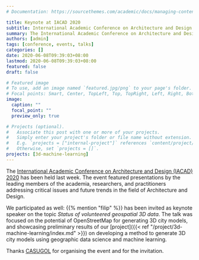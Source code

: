 ```yaml
---
# Documentation: https://sourcethemes.com/academic/docs/managing-content/

title: Keynote at IACAD 2020
subtitle: International Academic Conference on Architecture and Design
summary: The International Academic Conference on Architecture and Design (IACAD) 2020 has been held last week, and we contributed with a keynote
authors: [admin]
tags: [conference, events, talks]
categories: []
date: 2020-06-08T09:39:03+08:00
lastmod: 2020-06-08T09:39:03+08:00
featured: false
draft: false

# Featured image
# To use, add an image named `featured.jpg/png` to your page's folder.
# Focal points: Smart, Center, TopLeft, Top, TopRight, Left, Right, BottomLeft, Bottom, BottomRight.
image:
  caption: ""
  focal_point: ""
  preview_only: true

# Projects (optional).
#   Associate this post with one or more of your projects.
#   Simply enter your project's folder or file name without extension.
#   E.g. `projects = ["internal-project"]` references `content/project/deep-learning/index.md`.
#   Otherwise, set `projects = []`.
projects: [3d-machine-learning]
---
```


The [International Academic Conference on Architecture and Design (IACAD) 2020](https://casugol.com/iacad/) has been held last week.
The event featured presentations by the leading members of the academia, researchers, and practitioners addressing critical issues and future trends in the field of Architecture and Design. 

We participated as well: {{% mention "filip" %}} has been invited as keynote speaker on the topic _Status of volunteered geospatial 3D data_. 
The talk was focused on the potential of OpenStreetMap for generating 3D city models, and showcasing preliminary results of our [project]({{< ref "/project/3d-machine-learning/index.md" >}}) on developing a method to generate 3D city models using geographic data science and machine learning.

Thanks [CASUGOL](https://casugol.com) for organising the event and for the invitation.


